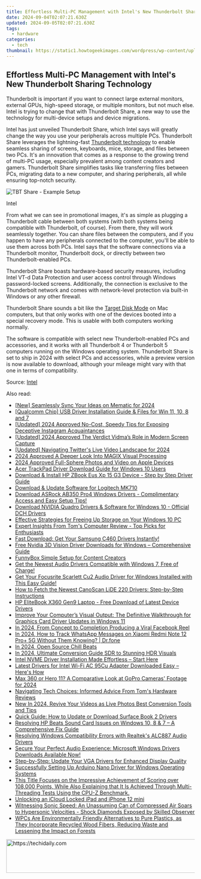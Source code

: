 ```yaml
---
title: Effortless Multi-PC Management with Intel's New Thunderbolt Sharing Technology
date: 2024-09-04T02:07:21.630Z
updated: 2024-09-05T02:07:21.630Z
tags:
  - hardware
categories:
  - tech
thumbnail: https://static1.howtogeekimages.com/wordpress/wp-content/uploads/2024/05/tbt-share-hero.jpg
---
```


## Effortless Multi-PC Management with Intel's New Thunderbolt Sharing Technology

Thunderbolt is important if you want to connect large external monitors, external GPUs, high-speed storage, or multiple monitors, but not much else. Intel is trying to change that with Thunderbolt Share, a new way to use the technology for multi-device setups and device migrations.

 Intel has just unveiled Thunderbolt Share, which Intel says will greatly change the way you use your peripherals across multiple PCs. Thunderbolt Share leverages the lightning-fast [Thunderbolt technology](https://buynow-help.techidaily.com/the-definitive-guide-to-the-elite-samsung-galaxy-tab-s7plus-and-its-unmatched-android-performance/) to enable seamless sharing of screens, keyboards, mice, storage, and files between two PCs. It's an innovation that comes as a response to the growing trend of multi-PC usage, especially prevalent among content creators and gamers. Thunderbolt Share simplifies tasks like transferring files between PCs, migrating data to a new computer, and sharing peripherals, all while ensuring top-notch security.

![TBT Share - Example Setup](https://static1.howtogeekimages.com/wordpress/wp-content/uploads/2024/05/tbt-share-example-setup.png) 

Intel

 From what we can see in promotional images, it's as simple as plugging a Thunderbolt cable between both systems (with both systems being compatible with Thunderbolt, of course). From there, they will work seamlessly together. You can share files between the computers, and if you happen to have any peripherals connected to the computer, you'll be able to use them across both PCs. Intel says that the software connections via a Thunderbolt monitor, Thunderbolt dock, or directly between two Thunderbolt-enabled PCs.

 Thunderbolt Share boasts hardware-based security measures, including Intel VT-d Data Protection and user access control through Windows password-locked screens. Additionally, the connection is exclusive to the Thunderbolt network and comes with network-level protection via built-in Windows or any other firewall.

 Thunderbolt Share sounds a bit like the [Target Disk Mode](https://support.apple.com/guide/mac-help/transfer-files-mac-computers-target-disk-mode-mchlp1443/mac) on Mac computers, but that only works with one of the devices booted into a special recovery mode. This is usable with both computers working normally.

 The software is compatible with select new Thunderbolt-enabled PCs and accessories, and it works with all Thunderbolt 4 or Thunderbolt 5 computers running on the Windows operating system. Thunderbolt Share is set to ship in 2024 with select PCs and accessories, while a preview version is now available to download, although your mileage might vary with that one in terms of compatibility.

 Source: [Intel](https://www.intel.com/content/www/us/en/newsroom/news/intel-unlocks-ultra-fast-pc-to-pc-with-thunderbolt-share.html)

<ins class="adsbygoogle"
     style="display:block"
     data-ad-format="autorelaxed"
     data-ad-client="ca-pub-7571918770474297"
     data-ad-slot="1223367746"></ins>



<ins class="adsbygoogle"
     style="display:block"
     data-ad-client="ca-pub-7571918770474297"
     data-ad-slot="8358498916"
     data-ad-format="auto"
     data-full-width-responsive="true"></ins>

<span class="atpl-alsoreadstyle">Also read:</span>
<div><ul>
<li><a href="https://vp-tips.techidaily.com/new-seamlessly-sync-your-ideas-on-mematic-for-2024/"><u>[New] Seamlessly Sync Your Ideas on Mematic for 2024</u></a></li>
<li><a href="https://hardware-help.techidaily.com/qualcomm-chip-usb-driver-installation-guide-and-files-for-win-11-10-8-and-7/"><u>[Qualcomm Chip] USB Driver Installation Guide & Files for Win 11, 10, 8 and 7</u></a></li>
<li><a href="https://instagram-video-recordings.techidaily.com/updated-2024-approved-no-cost-speedy-tips-for-exposing-deceptive-instagram-acquaintances/"><u>[Updated] 2024 Approved  No-Cost, Speedy Tips for Exposing Deceptive Instagram Acquaintances</u></a></li>
<li><a href="https://remote-screen-capture.techidaily.com/updated-2024-approved-the-verdict-vidmas-role-in-modern-screen-capture/"><u>[Updated] 2024 Approved  The Verdict  Vidma’s Role in Modern Screen Capture</u></a></li>
<li><a href="https://twitter-clips.techidaily.com/updated-navigating-twitters-live-video-landscape-for-2024/"><u>[Updated] Navigating Twitter's Live Video Landscape for 2024</u></a></li>
<li><a href="https://extra-information.techidaily.com/2024-approved-a-deeper-look-into-magix-visual-processing/"><u>2024 Approved  A Deeper Look Into MAGIX Visual Processing</u></a></li>
<li><a href="https://some-knowledge.techidaily.com/2024-approved-full-sphere-photos-and-video-on-apple-devices/"><u>2024 Approved  Full-Sphere Photos and Video on Apple Devices</u></a></li>
<li><a href="https://hardware-help.techidaily.com/acer-trackpad-driver-download-guide-for-windows-10-users/"><u>Acer TrackPad Driver Download Guide for Windows 10 Users</u></a></li>
<li><a href="https://hardware-help.techidaily.com/download-and-install-hp-zbook-eus-xp-15-g3-device-step-by-step-driver-guide/"><u>Download & Install HP ZBook Eus Xp 15 G3 Device - Step by Step Driver Guide</u></a></li>
<li><a href="https://hardware-help.techidaily.com/download-and-update-software-for-logitech-mk710/"><u>Download & Update Software for Logitech MK710</u></a></li>
<li><a href="https://hardware-help.techidaily.com/1722970930437-download-asrock-ab350-pro4-windows-drivers-complimentary-access-and-easy-setup-tips/"><u>Download ASRock AB350 Pro4 Windows Drivers - Complimentary Access and Easy Setup Tips!</u></a></li>
<li><a href="https://hardware-help.techidaily.com/download-nvidia-quadro-drivers-and-software-for-windows-10-official-dch-drivers/"><u>Download NVIDIA Quadro Drivers & Software for Windows 10 - Official DCH Drivers</u></a></li>
<li><a href="https://tech-savvy.techidaily.com/effective-strategies-for-freeing-up-storage-on-your-windows-10-pc/"><u>Effective Strategies for Freeing Up Storage on Your Windows 10 PC</u></a></li>
<li><a href="https://hardware-help.techidaily.com/expert-insights-from-toms-computer-review-top-picks-for-enthusiasts/"><u>Expert Insights From Tom's Computer Review - Top Picks for Enthusiasts</u></a></li>
<li><a href="https://hardware-help.techidaily.com/fast-download-get-your-samsung-c460-drivers-instantly/"><u>Fast Download: Get Your Samsung C460 Drivers Instantly!</u></a></li>
<li><a href="https://hardware-help.techidaily.com/free-nvidia-3d-vision-driver-downloads-for-windows-comprehensive-guide/"><u>Free Nvidia 3D Vision Driver Downloads for Windows – Comprehensive Guide</u></a></li>
<li><a href="https://extra-information.techidaily.com/funnybox-simple-setup-for-content-creators/"><u>FunnyBox  Simple Setup for Content Creators</u></a></li>
<li><a href="https://hardware-help.techidaily.com/1722978049331-get-the-newest-audio-drivers-compatible-with-windows-7-free-of-charge/"><u>Get the Newest Audio Drivers Compatible with Windows 7, Free of Charge!</u></a></li>
<li><a href="https://hardware-help.techidaily.com/get-your-focusrite-scarlett-cu2-audio-driver-for-windows-installed-with-this-easy-guide/"><u>Get Your Focusrite Scarlett Cu2 Audio Driver for Windows Installed with This Easy Guide!</u></a></li>
<li><a href="https://hardware-help.techidaily.com/how-to-fetch-the-newest-canoscan-lide-220-drivers-step-by-step-instructions/"><u>How to Fetch the Newest CanoScan LiDE 220 Drivers: Step-by-Step Instructions</u></a></li>
<li><a href="https://hardware-help.techidaily.com/hp-elitebook-x360-gen9-laptop-free-download-of-latest-device-drivers/"><u>HP EliteBook X360 Gen9 Laptop - Free Download of Latest Device Drivers</u></a></li>
<li><a href="https://hardware-help.techidaily.com/improve-your-computers-visual-output-the-definitive-walkthrough-for-graphics-card-driver-updates-in-windows-11/"><u>Improve Your Computer’s Visual Output: The Definitive Walkthrough for Graphics Card Driver Updates in Windows 11</u></a></li>
<li><a href="https://facebook-videos.techidaily.com/in-2024-from-concept-to-completion-producing-a-viral-facebook-reel/"><u>In 2024, From Concept to Completion  Producing a Viral Facebook Reel</u></a></li>
<li><a href="https://android-location-track.techidaily.com/in-2024-how-to-track-whatsapp-messages-on-xiaomi-redmi-note-12-proplus-5g-without-them-knowing-drfone-by-drfone-virtual-android/"><u>In 2024, How to Track WhatsApp Messages on Xiaomi Redmi Note 12 Pro+ 5G Without Them Knowing? | Dr.fone</u></a></li>
<li><a href="https://extra-support.techidaily.com/in-2024-open-source-chill-beats/"><u>In 2024, Open Source Chill Beats</u></a></li>
<li><a href="https://some-skills.techidaily.com/in-2024-ultimate-conversion-guide-sdr-to-stunning-hdr-visuals/"><u>In 2024, Ultimate Conversion Guide  SDR to Stunning HDR Visuals</u></a></li>
<li><a href="https://hardware-help.techidaily.com/intel-nvme-driver-installation-made-effortless-start-here/"><u>Intel NVME Driver Installation Made Effortless – Start Here</u></a></li>
<li><a href="https://hardware-help.techidaily.com/latest-drivers-for-intel-wi-fi-ac-95cu-adapter-downloaded-easy-heres-how/"><u>Latest Drivers for Intel Wi-Fi AC 95Cu Adapter Downloaded Easy – Here's How</u></a></li>
<li><a href="https://extra-approaches.techidaily.com/max-360-or-hero-11-a-comparative-look-at-gopro-cameras-footage-for-2024/"><u>Max 360 or Hero 11? A Comparative Look at GoPro Cameras' Footage for 2024</u></a></li>
<li><a href="https://hardware-help.techidaily.com/navigating-tech-choices-informed-advice-from-toms-hardware-reviews/"><u>Navigating Tech Choices: Informed Advice From Tom's Hardware Reviews</u></a></li>
<li><a href="https://video-ai-editor.techidaily.com/new-in-2024-revive-your-videos-as-live-photos-best-conversion-tools-and-tips/"><u>New In 2024, Revive Your Videos as Live Photos Best Conversion Tools and Tips</u></a></li>
<li><a href="https://hardware-help.techidaily.com/quick-guide-how-to-update-or-download-surface-book-2-drivers/"><u>Quick Guide: How to Update or Download Surface Book 2 Drivers</u></a></li>
<li><a href="https://hardware-help.techidaily.com/resolving-hp-beats-sound-card-issues-on-windows-10-8-and-7-a-comprehensive-fix-guide/"><u>Resolving HP Beats Sound Card Issues on Windows 10, 8 & 7 – A Comprehensive Fix Guide</u></a></li>
<li><a href="https://hardware-help.techidaily.com/resolving-windows-compatibility-errors-with-realteks-alc887-audio-drivers/"><u>Resolving Windows Compatibility Errors with Realtek's ALC887 Audio Drivers</u></a></li>
<li><a href="https://hardware-help.techidaily.com/secure-your-perfect-audio-experience-microsoft-windows-drivers-downloads-available-now/"><u>Secure Your Perfect Audio Experience: Microsoft Windows Drivers Downloads Available Now!</u></a></li>
<li><a href="https://hardware-help.techidaily.com/step-by-step-update-your-vga-drivers-for-enhanced-display-quality/"><u>Step-by-Step: Update Your VGA Drivers for Enhanced Display Quality</u></a></li>
<li><a href="https://hardware-help.techidaily.com/successfully-setting-up-arduino-nano-driver-for-windows-operating-systems/"><u>Successfully Setting Up Arduino Nano Driver for Windows Operating Systems</u></a></li>
<li><a href="https://hardware-help.techidaily.com/this-title-focuses-on-the-impressive-achievement-of-scoring-over-108000-points-while-also-explaining-that-it-is-achieved-through-multi-threading-tests-using65/"><u>This Title Focuses on the Impressive Achievement of Scoring over 108,000 Points, While Also Explaining that It Is Achieved Through Multi-Threading Tests Using the CPU-Z Benchmark.</u></a></li>
<li><a href="https://activate-lock.techidaily.com/unlocking-an-icloud-locked-ipad-and-iphone-12-mini-by-drfone-ios/"><u>Unlocking an iCloud Locked iPad and iPhone 12 mini</u></a></li>
<li><a href="https://hardware-help.techidaily.com/witnessing-sonic-speed-an-unassuming-can-of-compressed-air-soars-to-hypersonic-velocities-shock-diamonds-exposed-by-skilled-observer/"><u>Witnessing Sonic Speed: An Unassuming Can of Compressed Air Soars to Hypersonic Velocities - Shock Diamonds Exposed by Skilled Observer</u></a></li>
<li><a href="https://hardware-help.techidaily.com/wpcs-are-environmentally-friendly-alternatives-to-pure-plastics-as-they-incorporate-recycled-wood-fibers-reducing-waste-and-lessening-the-impact-on-forests.340/"><u>WPCs Are Environmentally Friendly Alternatives to Pure Plastics, as They Incorporate Recycled Wood Fibers, Reducing Waste and Lessening the Impact on Forests</u></a></li>
</ul></div>

<!-- affiliate ads begin -->
<a href="https://oneplusfr.sjv.io/c/5597632/1622438/14044" target="_top" id="1622438">
  <img src="//a.impactradius-go.com/display-ad/14044-1622438" border="0" alt="https://techidaily.com" width="728" height="90"/>
</a>
<img height="0" width="0" src="https://oneplusfr.sjv.io/i/5597632/1622438/14044" style="position:absolute;visibility:hidden;" border="0" />
<!-- affiliate ads end -->